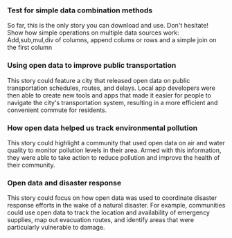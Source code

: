 <!-- -->
### Test for simple data combination methods

So far, this is the only story you can download and use. Don't hesitate! Show how simple operations on multiple data sources work: Add,sub,mul,div of columns, append colums or rows and a simple join on the first column

### Using open data to improve public transportation

This story could feature a city that released open data on public transportation schedules, routes, and delays. Local app developers were then able to create new tools and apps that made it easier for people to navigate the city's transportation system, resulting in a more efficient and convenient commute for residents.

### How open data helped us track environmental pollution

This story could highlight a community that used open data on air and water quality to monitor pollution levels in their area. Armed with this information, they were able to take action to reduce pollution and improve the health of their community.

### Open data and disaster response

This story could focus on how open data was used to coordinate disaster response efforts in the wake of a natural disaster. For example, communities could use open data to track the location and availability of emergency supplies, map out evacuation routes, and identify areas that were particularly vulnerable to damage.

